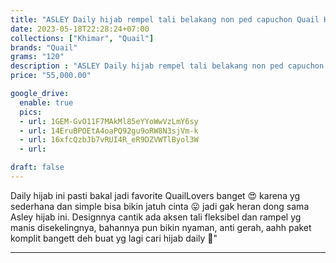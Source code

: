 ```yaml
---
title: "ASLEY Daily hijab rempel tali belakang non ped capuchon Quail Hijab bahan ceruty"
date: 2023-05-18T22:28:24+07:00
collections: ["Khimar", "Quail"]
brands: "Quail"
grams: "120"
description : "ASLEY Daily hijab rempel tali belakang non ped capuchon Quail Hijab bahan ceruty"
price: "55,000.00"

google_drive:
  enable: true
  pics:
  - url: 1GEM-GvO11F7MAkMl85eYYoWwVzLmY6sy
  - url: 14EruBPOEtA4oaPQ92gu9oRW8N3sjVm-k
  - url: 16xfcQzbJb7vRUI4R_eR9DZVWTlByol3W
  - url: 

draft: false
---
```


Daily hijab ini pasti bakal jadi favorite QuailLovers banget 😍 karena yg sederhana dan simple bisa bikin jatuh cinta 😛 jadi gak heran dong sama Asley hijab ini. Designnya cantik ada aksen tali fleksibel dan rampel yg manis disekelingnya, bahannya pun bikin nyaman, anti gerah, aahh paket komplit bangett deh buat yg lagi cari hijab daily 🥰"

----------    
 
